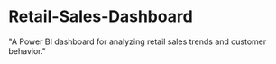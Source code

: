 # Retail-Sales-Dashboard
"A Power BI dashboard for analyzing retail sales trends and customer behavior."
